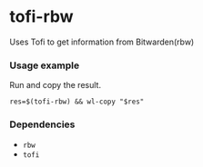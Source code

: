 # tofi-rbw
Uses Tofi to get information from Bitwarden(rbw)

### Usage example
Run and copy the result.
```shell
res=$(tofi-rbw) && wl-copy "$res"
```

### Dependencies
- `rbw`
- `tofi`
